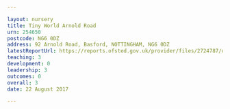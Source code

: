 ```yaml
---

layout: nursery
title: Tiny World Arnold Road
urn: 254650
postcode: NG6 0DZ
address: 92 Arnold Road, Basford, NOTTINGHAM, NG6 0DZ
latestReportUrl: https://reports.ofsted.gov.uk/provider/files/2724787/urn/254650.pdf
teaching: 3
development: 0
leadership: 3
outcomes: 0
overall: 3
date: 22 August 2017

---
```


